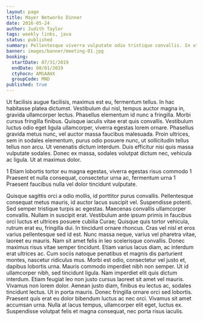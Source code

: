 ```yaml
---
layout: page
title: Mayer Networks Dinner
date: 2016-05-24
author: Judith Taylor
tags: weekly links, java
status: published
summary: Pellentesque viverra vulputate odio tristique convallis. In ut.
banner: images/banner/meeting-01.jpg
booking:
  startDate: 07/31/2019
  endDate: 08/01/2019
  ctyhocn: AMSAAHX
  groupCode: MND
published: true
---
```

Ut facilisis augue facilisis, maximus est eu, fermentum tellus. In hac habitasse platea dictumst. Vestibulum dui nisl, tempus auctor magna in, gravida ullamcorper lectus. Phasellus elementum id nunc a fringilla. Morbi cursus fringilla finibus. Quisque iaculis vitae erat quis convallis. Vestibulum luctus odio eget ligula ullamcorper, viverra egestas lorem ornare. Phasellus gravida metus nunc, vel auctor massa faucibus malesuada. Proin ultrices, sem in sodales elementum, purus odio posuere nunc, ut sollicitudin tellus tellus non arcu. Ut venenatis dictum interdum. Duis efficitur nisi quis massa vulputate sodales. Donec ex massa, sodales volutpat dictum nec, vehicula ac ligula. Ut at maximus dolor.

1 Etiam lobortis tortor eu magna egestas, viverra egestas risus commodo
1 Praesent et nulla consequat, consectetur urna ac, fermentum urna
1 Praesent faucibus nulla vel dolor tincidunt vulputate.

Quisque sagittis orci a odio mollis, id porttitor purus convallis. Pellentesque consequat metus mauris, id auctor lacus suscipit vel. Suspendisse potenti. Sed semper tristique turpis ac egestas. Maecenas convallis ullamcorper convallis. Nullam in suscipit erat. Vestibulum ante ipsum primis in faucibus orci luctus et ultrices posuere cubilia Curae; Quisque quis tortor vehicula, rutrum erat eu, fringilla dui. In tincidunt ornare rhoncus. Cras vel nisl et eros varius pellentesque sed id est. Nunc massa neque, varius vel pharetra vitae, laoreet eu mauris. Nam sit amet felis in leo scelerisque convallis.
Donec maximus risus vitae semper tincidunt. Etiam varius lacus diam, ac interdum erat ultrices ac. Cum sociis natoque penatibus et magnis dis parturient montes, nascetur ridiculus mus. Morbi est odio, consectetur vel justo et, dapibus lobortis urna. Mauris commodo imperdiet nibh non semper. Ut id ullamcorper nibh, sed tincidunt ligula. Nam imperdiet elit quis dictum interdum. Etiam feugiat leo non justo cursus laoreet sit amet vel mauris. Vivamus non lorem dolor. Aenean justo diam, finibus eu lectus ac, sodales tincidunt lectus. Ut in porta mauris. Donec fringilla ornare orci sed lobortis. Praesent quis erat eu dolor bibendum luctus ac nec orci. Vivamus sit amet accumsan urna. Nulla at lacus tempus, ullamcorper elit eget, luctus ex. Suspendisse volutpat felis et magna consequat, nec porta risus iaculis.
